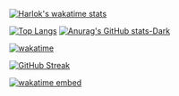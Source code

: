 <!-- ### Hi there 👋 -->

<!--
**PrimeGoose/PrimeGoose** is a ✨ _special_ ✨ repository because its `README.md` (this file) appears on your GitHub profile.


Here are some ideas to get you started:

- 🔭 I’m currently working on ...
- 🌱 I’m currently learning ...
- 👯 I’m looking to collaborate on ...
- 🤔 I’m looking for help with ...
- 💬 Ask me about ...
- 📫 How to reach me: ...
- 😄 Pronouns: ...
- ⚡ Fun fact: ...
-->
[![Harlok's wakatime stats](https://github-readme-stats.vercel.app/api/wakatime?username=Primegoose&theme=dark#gh-dark-mode-only)](https://www.linkedin.com/in/politecat/)

[![Top Langs](https://github-readme-stats.vercel.app/api/top-langs/?username=primegoose&theme=dark#gh-dark-mode-only)](https://www.linkedin.com/in/politecat/)
[![Anurag's GitHub stats-Dark](https://github-readme-stats.vercel.app/api?username=primegoose&show_icons=true&theme=dark#gh-dark-mode-only)](https://www.linkedin.com/in/politecat/)







<!-- [![Top Langs](https://github-readme-stats.vercel.app/api/top-langs/?username=primegoose&layout=compact)](https://github.com/anuraghazra/github-readme-stats) -->


[![wakatime](https://wakatime.com/badge/user/e546149a-762f-44c5-9e90-045af104fdfa.svg)](https://wakatime.com/@e546149a-762f-44c5-9e90-045af104fdfa)

[![GitHub Streak](https://github-readme-streak-stats.herokuapp.com?user=primegoose&theme=dark&hide_border=true&date_format=j%20M%5B%20Y%5D&card_width=846&fire=FF0000&border=EB1818&ring=A000007F&sideNums=EB0000&currStreakNum=EBEBEB&sideLabels=EBEBEB&stroke=0A0C05&currStreakLabel=EBEBEB&dates=987373&background=000000)](https://git.io/streak-stats)




[![wakatime embed](https://wakatime.com/share/@Primegoose/244ecc59-9339-4ee3-bc79-e15a688063d0.svg)](https://www.linkedin.com/in/politecat/)
